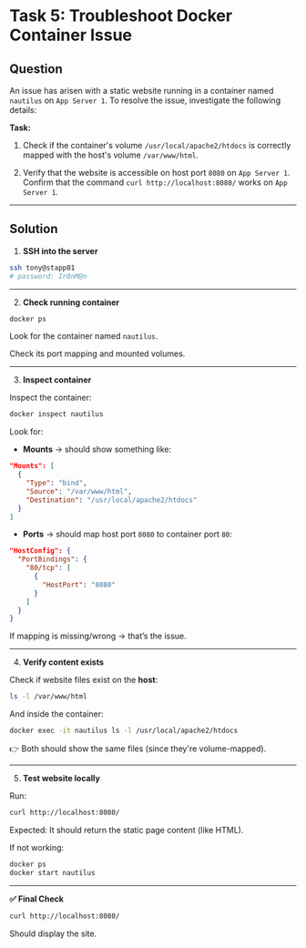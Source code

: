 # Task 5: Troubleshoot Docker Container Issue

## Question

An issue has arisen with a static website running in a container named `nautilus` on `App Server 1`. To resolve the issue, investigate the following details:

**Task:**

1. Check if the container's volume `/usr/local/apache2/htdocs` is correctly mapped with the host's volume `/var/www/html`.

2. Verify that the website is accessible on host port `8080` on `App Server 1`. Confirm that the command `curl http://localhost:8080/` works on `App Server 1`.

---

## Solution

1. **SSH into the server**

```bash
ssh tony@stapp01
# password: Ir0nM@n
```

---

2. **Check running container**

```bash
docker ps
```
Look for the container named `nautilus`.

Check its port mapping and mounted volumes.

---

3. **Inspect container**

Inspect the container:

```bash
docker inspect nautilus
```
Look for:
- **Mounts** → should show something like:

```json
"Mounts": [
  {
    "Type": "bind",
    "Source": "/var/www/html",
    "Destination": "/usr/local/apache2/htdocs"
  }
]
```
- **Ports** → should map host port `8080` to container port `80`:

```json
"HostConfig": {
  "PortBindings": {
    "80/tcp": [
      {
        "HostPort": "8080"
      }
    ]
  }
}
```
If mapping is missing/wrong → that’s the issue.

---

4. **Verify content exists**

Check if website files exist on the **host**:

```bash
ls -l /var/www/html
```
And inside the container:

```bash
docker exec -it nautilus ls -l /usr/local/apache2/htdocs
```
👉 Both should show the same files (since they're volume-mapped).

---

5. **Test website locally**

Run:

```bash
curl http://localhost:8080/
```
Expected: It should return the static page content (like HTML).

If not working:

```bash
docker ps
docker start nautilus
```

---

**✅ Final Check**

```bash
curl http://localhost:8080/
```
Should display the site.